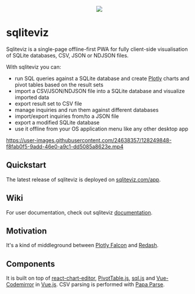 <p align="center">
   <img src="src/assets/images/Logo.svg"/>
</p>

# sqliteviz

Sqliteviz is a single-page offline-first PWA for fully client-side visualisation
 of SQLite databases, CSV, JSON or NDJSON files.

With sqliteviz you can:
- run SQL queries against a SQLite database and create [Plotly][11] charts and pivot tables based on the result sets
- import a CSV/JSON/NDJSON file into a SQLite database and visualize imported data
- export result set to CSV file
- manage inquiries and run them against different databases
- import/export inquiries from/to a JSON file
- export a modified SQLite database
- use it offline from your OS application menu like any other desktop app

https://user-images.githubusercontent.com/24638357/128249848-f8fab0f5-9add-46e0-a9c1-dd5085a8623e.mp4

## Quickstart
The latest release of sqliteviz is deployed on [sqliteviz.com/app][6].

## Wiki
For user documentation, check out sqliteviz [documentation][7].

## Motivation
It's a kind of middleground between [Plotly Falcon][1] and [Redash][2].

## Components
It is built on top of [react-chart-editor][3], [PivotTable.js][12], [sql.js][4] and [Vue-Codemirror][8] in [Vue.js][5]. CSV parsing is performed with [Papa Parse][9].

[1]: https://github.com/plotly/falcon
[2]: https://github.com/getredash/redash
[3]: https://github.com/plotly/react-chart-editor
[4]: https://github.com/sql-js/sql.js
[5]: https://github.com/vuejs/vue
[6]: https://sqliteviz.com/app/
[7]: https://sqliteviz.com/docs
[8]: https://github.com/surmon-china/vue-codemirror#readme
[9]: https://www.papaparse.com/
[10]: https://github.com/lana-k/sqliteviz/wiki/Predefined-queries
[11]: https://github.com/plotly/plotly.js
[12]: https://github.com/nicolaskruchten/pivottable

